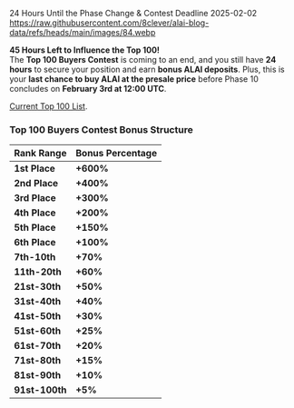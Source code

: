 24 Hours Until the Phase Change & Contest Deadline
2025-02-02
https://raw.githubusercontent.com/8clever/alai-blog-data/refs/heads/main/images/84.webp

**45 Hours Left to Influence the Top 100!**  
The **Top 100 Buyers Contest** is coming to an end, and you still have **24 hours** to secure your position and earn **bonus ALAI deposits**. Plus, this is your **last chance to buy ALAI at the presale price** before Phase 10 concludes on **February 3rd at 12:00 UTC**.  

[Current Top 100 List](https://docs.google.com/spreadsheets/d/1U-ibNDjd6GN2TSq2m-PllgN8RZkU9Xpe8GTm-Z6pMbc/edit?gid=0#gid=0).

### **Top 100 Buyers Contest Bonus Structure**  
| Rank Range | Bonus Percentage |  
|------------|----------------|  
| **1st Place** | **+600%** |  
| **2nd Place** | **+400%** |  
| **3rd Place** | **+300%** |  
| **4th Place** | **+200%** |  
| **5th Place** | **+150%** |  
| **6th Place** | **+100%** |  
| **7th-10th** | **+70%** |  
| **11th-20th** | **+60%** |  
| **21st-30th** | **+50%** |  
| **31st-40th** | **+40%** |  
| **41st-50th** | **+30%** |  
| **51st-60th** | **+25%** |  
| **61st-70th** | **+20%** |  
| **71st-80th** | **+15%** |  
| **81st-90th** | **+10%** |  
| **91st-100th** | **+5%** |  
